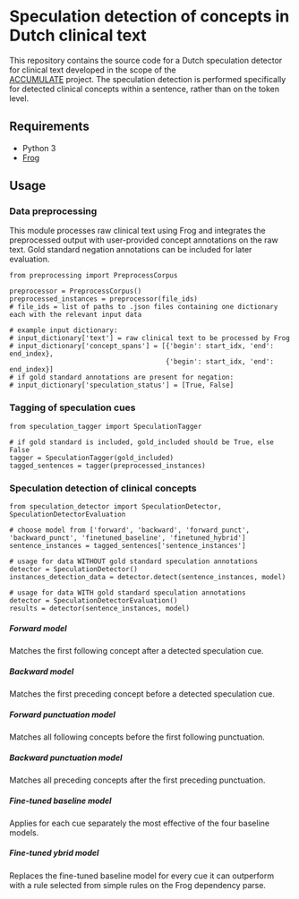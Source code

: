 # Speculation detection of concepts in Dutch clinical text

This repository contains the source code for a Dutch speculation detector for clinical text developed in the scope of the  
[ACCUMULATE](https://github.com/clips/accumulate) project. The speculation detection is performed specifically for detected clinical concepts within a sentence, rather than on the token level.

## Requirements

* Python 3
* [Frog](https://languagemachines.github.io/frog/)

## Usage

### Data preprocessing

This module processes raw clinical text using Frog and integrates the preprocessed output with user-provided concept annotations on the raw text.
Gold standard negation annotations can be included for later evaluation.

```
from preprocessing import PreprocessCorpus
    
preprocessor = PreprocessCorpus()
preprocessed_instances = preprocessor(file_ids)
# file_ids = list of paths to .json files containing one dictionary each with the relevant input data
    
# example input dictionary:
# input_dictionary['text'] = raw clinical text to be processed by Frog
# input_dictionary['concept_spans'] = [{'begin': start_idx, 'end': end_index},
                                       {'begin': start_idx, 'end': end_index}]                           
# if gold standard annotations are present for negation:
# input_dictionary['speculation_status'] = [True, False]
```

### Tagging of speculation cues

```
from speculation_tagger import SpeculationTagger
    
# if gold standard is included, gold_included should be True, else False
tagger = SpeculationTagger(gold_included)
tagged_sentences = tagger(preprocessed_instances)
```

### Speculation detection of clinical concepts

```
from speculation_detector import SpeculationDetector, SpeculationDetectorEvaluation

# choose model from ['forward', 'backward', 'forward_punct', 'backward_punct', 'finetuned_baseline', 'finetuned_hybrid']
sentence_instances = tagged_sentences['sentence_instances']

# usage for data WITHOUT gold standard speculation annotations
detector = SpeculationDetector()
instances_detection_data = detector.detect(sentence_instances, model)             

# usage for data WITH gold standard speculation annotations
detector = SpeculationDetectorEvaluation()
results = detector(sentence_instances, model)
```

##### Forward model

Matches the first following concept after a detected speculation cue.

##### Backward model

Matches the first preceding concept before a detected speculation cue.

##### Forward punctuation model

Matches all following concepts before the first following punctuation.

##### Backward punctuation model

Matches all preceding concepts after the first preceding punctuation.

##### Fine-tuned baseline model

Applies for each cue separately the most effective of the four baseline models.

##### Fine-tuned ybrid model

Replaces the fine-tuned baseline model for every cue it can outperform with a rule selected from simple rules on the Frog dependency parse.
